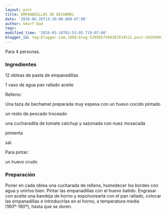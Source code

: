 ```yaml
---
layout: post
title: EMPANADILLAS DE BECHAMEL
date: '2010-06-26T13:30:00.000-07:00'
author: Smurf Dad
tags: 
modified_time: '2016-03-16T01:53:05.719-07:00'
blogger_id: tag:blogger.com,1999:blog-5299957599287034512.post-3455999358741620706
---
```


Para 4 personas.

<h3>Ingredientes</h3>

12 obleas de pasta de empanadillas

1 vaso de agua pan rallado aceite

Relleno:

Una taza de bechamel preparada muy espesa con un huevo cocido pintado

un resto de pescado troceado

una cucharadita de tomate catchup y sazonada con nuez mosacada

pimienta

sal.

Para pintar:

un huevo crudo

<h3>Preparación</h3>

Poner en cada oblea una cucharada de relleno, humedecer los bordes con agua y unirlos bien. Pintar las empanadillas con el huevo batido. Engrasar con aceite una bandeja de horno y espolvorearla con el pan rallado, colocar las empanadillas e introducirlas en el horno, a temperatura media (160&ordm;-180&ordm;), hasta que se doren.

